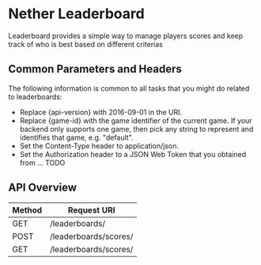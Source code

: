 # Nether Leaderboard

Leaderboard provides a simple way to manage players scores and keep track of who is best based on different criterias

## Common Parameters and Headers

The following information is common to all tasks that you might do related to leaderboards:

* Replace {api-version} with 2016-09-01 in the URI.
* Replace {game-id} with the game identifier of the current game. If your backend only supports one game, then pick any string to represent and identifies that game, e.g. "default".
* Set the Content-Type header to application/json.
* Set the Authorization header to a JSON Web Token that you obtained from ... TODO

## API Overview

Method  | Request URI
------- | -----------------------
GET     | /leaderboards/
POST    | /leaderboards/scores/
GET     | /leaderboards/scores/